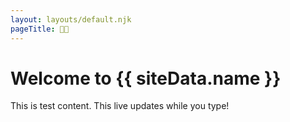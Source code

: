 ```yaml
---
layout: layouts/default.njk
pageTitle: 🏈🐖
---
```


# Welcome to {{ siteData.name }}

This is test content. This live updates while you type!
